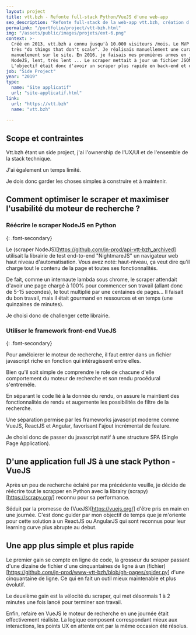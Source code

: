 ```yaml
---
layout: project
title: vtt.bzh - Refonte full-stack Python/VueJS d'une web-app
seo_description: "Refonte full-stack de la web-app vtt.bzh, création d'un scraper python et développement front VueJS."
permalink: "/portfolio/project/vtt-bzh.html"
img: "/assets/public/images/projets/ext-6.png"
context: >-
  Créé en 2013, vtt.bzh a connu jusqu'à 10.000 visiteurs /mois. Le MVP que j'avais créé sous Wordpress était
  très "do things that don't scale". Je réalisais manuellement une curation des randonnées régionnales, que je listais
  manuelement sur le site. En 2016, je faisais mes premières armes en javascript et développa un scraper en
  NodeJS, lent, très lent ... Le scraper mettait à jour un fichier JSON intégrer en javascript natif sur le site.
  L'objectif était donc d'avoir un scraper plus rapide en back-end et de pouvoir mieux gérer le moteur de recherche en front-end.
job: "Side Project"
year: "2019"
type: 
  name: "Site applicatif"
  url: "site-applicatif.html"
link:
  url: "https://vtt.bzh"
  name: "vtt.bzh"
  
---
```


<!--1. Scope et contraintes-->
## Scope et contraintes
Vtt.bzh étant un side project, j'ai l'ownership de l'UX/UI et de l'ensemble de la stack technique.

J'ai également un temps limité.

Je dois donc garder les choses simples à construire et à maintenir.

<!--2. Problème-->
## Comment optimiser le scraper et maximiser l'usabilité du moteur de recherche ?

### Réécrire le scraper NodeJS en Python
{: .font-secondary}

Le (scraper NodeJS)[https://github.com/jn-prod/api-vtt-bzh_archived] utilisait la librairie de test end-to-end "NightmareJS" un navigateur web haut niveau d'automatisation. Vous avez noté: haut-niveau, ça veut dire qu'il charge tout le contenu de la page et toutes ses fonctionnalités.

De fait, comme un internaute lambda sous chrome, le scraper attendait d'avoir une page chargé à 100% pour commencer son travail (allant donc de 5-15 secondes), le tout multiplié par une centaines de pages... Il faisait du bon travail, mais il était gourmand en ressources et en temps (une quinzaines de minutes).

Je choisi donc de challenger cette librairie.

### Utiliser le framework front-end VueJS
{: .font-secondary}

Pour améloierer le moteur de recherche, il faut entrer dans un fichier javascript riche en fonction qui intéragissent entre elles.

Bien qu'il soit simple de comprendre le role de chacune d'elle comportement du moteur de recherche et son rendu procédural s'entremêle.

En séparant le code lié à la donnée du rendu, on assure le maintient des fonctionnalités de rendu et augemente les possibilités de filtre de la recherche.

Une séparation permise par les frameworks javascript moderne comme VueJS, ReactJS et Angular, favorisant l'ajout incrémental de feature.

Je choisi donc de passer du javascript natif à une structure SPA (Single Page Application).

<!--3. Solutions et choix technique-->
## D'une application full JS à une stack Python - VueJS

Après un peu de recherche éclairé par ma précédente veuille, je décide de réécrire tout le scrapper en Python avec la librairy (scrapy)[https://scrapy.org/] reconnu pour sa performance.

Séduit par la promesse de (VueJS)[https://vuejs.org/] d'être pris en main en une journée. C'est donc guider par mon objectif de temps que je m'oriente pour cette solution à un ReactJS ou AngularJS qui sont reconnus pour leur learning curve plus abrupte au debut.

<!--4. Résultats et leçons-->
## Une app plus simple et plus rapide

Le premier gain se compte en ligne de code, la grosseur du scraper passant d'une dizaine de fichier d'une cinquantaines de ligne à un (fichier)[https://github.com/jn-prod/www-vtt-bzh/blob/gh-pages/spider.py] d'une cinquantaine de ligne. Ce qui en fait un outil mieux maintenable et plus évolutif.

Le deuxième gain est la vélocité du scraper, qui met désormais 1 à 2 minutes une fois lancé pour terminer son travail.

Enfin, refaire en VueJS le moteur de recherche en une journée était effectivement réaliste. La logique composent correspondant mieux aux interactions, les points UX en attente ont par la même occasion été résolus.
